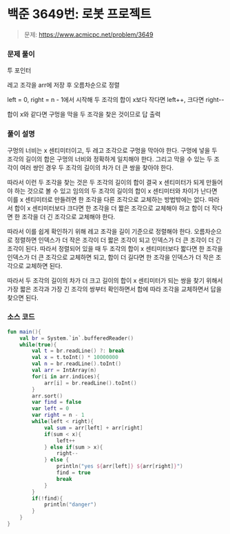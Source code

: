 # 백준 3649번: 로봇 프로젝트

> 문제: https://www.acmicpc.net/problem/3649

### 문제 풀이

투 포인터

레고 조각을 arr에 저장 후 오름차순으로 정렬

left = 0, right = n - 1에서 시작해 두 조각의 합이 x보다 작다면 left++, 크다면 right--

합이 x와 같다면 구멍을 막을 두 조각을 찾은 것이므로 답 출력

### 풀이 설명

구멍의 너비는 x 센티미터이고, 두 레고 조각으로 구멍을 막아야 한다. 구멍에 넣을 두 조각의 길이의 합은 구멍의 너비와 정확하게 일치해야 한다. 그리고 막을 수 있는 두 조각이 여러 쌍인 경우 두 조각의 길이의 차가 더 큰 쌍을 찾아야 한다.

따라서 이런 두 조각을 찾는 것은 두 조각의 길이의 합이 결국 x 센티미터가 되게 만들어야 하는 것으로 볼 수 있고 임의의 두 조각의 길이의 합이 x 센티미터와 차이가 난다면 이를 x 센티미터로 만들려면 한 조각을 다른 조각으로 교체하는 방법밖에는 없다. 따라서 합이 x 센티미터보다 크다면 한 조각을 더 짧은 조각으로 교체해야 하고 합이 더 작다면 한 조각을 더 긴 조각으로 교체해야 한다.

따라서 이를 쉽게 확인하기 위해 레고 조각을 길이 기준으로 정렬해야 한다. 오름차순으로 정렬하면 인덱스가 더 작은 조각이 더 짧은 조각이 되고 인덱스가 더 큰 조각이 더 긴 조각이 된다. 따라서 정렬되어 있을 때 두 조각의 합이 x 센티미터보다 짧다면 한 조각을 인덱스가 더 큰 조각으로 교체하면 되고, 합이 더 길다면 한 조각을 인덱스가 더 작은 조각으로 교체하면 된다.

따라서 두 조각의 길이의 차가 더 크고 길이의 합이 x 센티미터가 되는 쌍을 찾기 위해서 가장 짧은 조각과 가장 긴 조각의 쌍부터 확인하면서 합에 따라 조각을 교체하면서 답을 찾으면 된다.

### 소스 코드
```kotlin
fun main(){
    val br = System.`in`.bufferedReader()
    while(true){
        val t = br.readLine() ?: break
        val x = t.toInt() * 10000000
        val n = br.readLine().toInt()
        val arr = IntArray(n)
        for(i in arr.indices){
            arr[i] = br.readLine().toInt()
        }
        arr.sort()
        var find = false
        var left = 0
        var right = n - 1
        while(left < right){
            val sum = arr[left] + arr[right]
            if(sum < x){
                left++
            } else if(sum > x){
                right--
            } else {
                println("yes ${arr[left]} ${arr[right]}")
                find = true
                break
            }
        }
        if(!find){
            println("danger")
        }
    }
}
```